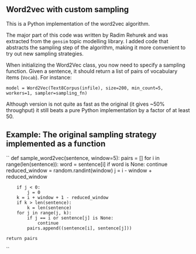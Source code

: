 ## Word2vec with custom sampling

This is a Python implementation of the word2vec algorithm.

The major part of this code was written by Radim Rehurek and was extracted from the `gensim` topic modelling library.
I added code that abstracts the sampling step of the algorithm, making it more convenient to try out new sampling strategies.

When initializing the Word2Vec class, you now need to specify a sampling function. Given a sentence, it should return
 a list of pairs of vocabulary items (`Vocab`). For instance:

`model = Word2Vec(Text8Corpus(infile), size=200, min_count=5, workers=1, sampler=sampling_fn)`

Although version is not quite as fast as the original (it gives ~50% throughput) it still beats a pure Python implementation
by a factor of at least 50.

## Example: The original sampling strategy implemented as a function

``
def sample_word2vec(sentence, window=5):
    pairs = []
    for i in range(len(sentence)):
        word = sentence[i]
        if word is None:
            continue
        reduced_window = random.randint(window)
        j = i - window + reduced_window

        if j < 0:
            j = 0
        k = i + window + 1 - reduced_window
        if k > len(sentence):
            k = len(sentence)
        for j in range(j, k):
            if j == i or sentence[j] is None:
                continue
            pairs.append((sentence[i], sentence[j]))

    return pairs
``
